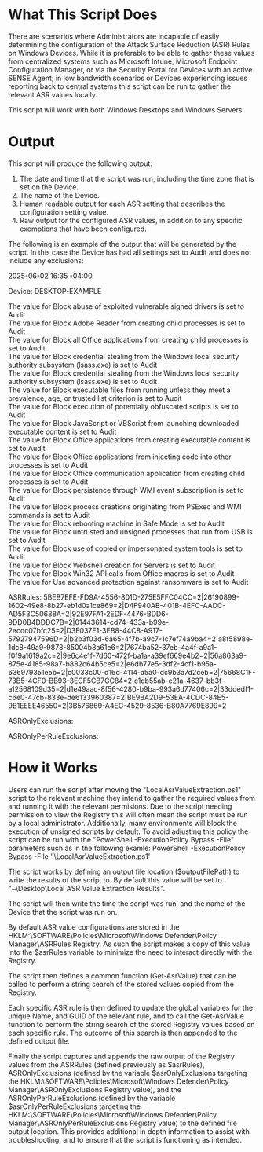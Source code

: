 # What This Script Does #

There are scenarios where Administrators are incapable of easily determining the configuration of the Attack Surface Reduction (ASR) Rules on Windows Devices. While it is preferable to be able to gather these values from centralized systems such as Microsoft Intune, Microsoft Endpoint Configuration Manager, or via the Security Portal for Devices with an active SENSE Agent; in low bandwidth scenarios or Devices experiencing issues reporting back to central systems this script can be run to gather the relevant ASR values locally.

This script will work with both Windows Desktops and Windows Servers.

# Output #

This script will produce the following output:

1. The date and time that the script was run, including the time zone that is set on the Device.
2. The name of the Device.
3. Human readable output for each ASR setting that describes the configuration setting value.
4. Raw output for the configured ASR values, in addition to any specific exemptions that have been configured.

The following is an example of the output that will be generated by the script. In this case the Device has had all settings set to Audit and does not include any exclusions:

2025-06-02 16:35 -04:00

Device: DESKTOP-EXAMPLE

The value for Block abuse of exploited vulnerable signed drivers is set to Audit\
The value for Block Adobe Reader from creating child processes is set to Audit\
The value for Block all Office applications from creating child processes is set to Audit\
The value for Block credential stealing from the Windows local security authority subsystem (lsass.exe) is set to Audit\
The value for Block credential stealing from the Windows local security authority subsystem (lsass.exe) is set to Audit\
The value for Block executable files from running unless they meet a prevalence, age, or trusted list criterion is set to Audit\
The value for Block execution of potentially obfuscated scripts is set to Audit\
The value for Block JavaScript or VBScript from launching downloaded executable content is set to Audit\
The value for Block Office applications from creating executable content is set to Audit\
The value for Block Office applications from injecting code into other processes is set to Audit\
The value for Block Office communication application from creating child processes is set to Audit\
The value for Block persistence through WMI event subscription is set to Audit\
The value for Block process creations originating from PSExec and WMI commands is set to Audit\
The value for Block rebooting machine in Safe Mode is set to Audit\
The value for Block untrusted and unsigned processes that run from USB is set to Audit\
The value for Block use of copied or impersonated system tools is set to Audit\
The value for Block Webshell creation for Servers is set to Audit\
The value for Block Win32 API calls from Office macros is set to Audit\
The value for Use advanced protection against ransomware is set to Audit

ASRRules: 5BEB7EFE-FD9A-4556-801D-275E5FFC04CC=2|26190899-1602-49e8-8b27-eb1d0a1ce869=2|D4F940AB-401B-4EFC-AADC-AD5F3C50688A=2|92E97FA1-2EDF-4476-BDD6-9DD0B4DDDC7B=2|01443614-cd74-433a-b99e-2ecdc07bfc25=2|D3E037E1-3EB8-44C8-A917-57927947596D=2|b2b3f03d-6a65-4f7b-a9c7-1c7ef74a9ba4=2|a8f5898e-1dc8-49a9-9878-85004b8a61e6=2|7674ba52-37eb-4a4f-a9a1-f0f9a1619a2c=2|9e6c4e1f-7d60-472f-ba1a-a39ef669e4b2=2|56a863a9-875e-4185-98a7-b882c64b5ce5=2|e6db77e5-3df2-4cf1-b95a-636979351e5b=2|c0033c00-d16d-4114-a5a0-dc9b3a7d2ceb=2|75668C1F-73B5-4CF0-BB93-3ECF5CB7CC84=2|c1db55ab-c21a-4637-bb3f-a12568109d35=2|d1e49aac-8f56-4280-b9ba-993a6d77406c=2|33ddedf1-c6e0-47cb-833e-de6133960387=2|BE9BA2D9-53EA-4CDC-84E5-9B1EEEE46550=2|3B576869-A4EC-4529-8536-B80A7769E899=2

ASROnlyExclusions: 

ASROnlyPerRuleExclusions: 

# How it Works #

Users can run the script after moving the "LocalAsrValueExtraction.ps1" script to the relevant machine they intend to gather the required values from and running it with the relevant permisions. Due to the script needing permission to view the Registry this will often mean the script must be run by a local administrator. Additionally, many environments will block the execution of unsigned scripts by default. To avoid adjusting this policy the script can be run with the "PowerShell -ExecutionPolicy Bypass -File" parameters such as in the following examle: PowerShell -ExecutionPolicy Bypass -File '.\LocalAsrValueExtraction.ps1'

The script works by defining an output file location ($outputFilePath) to write the results of the script to. By default this value will be set to "~\Desktop\Local ASR Value Extraction Results".

The script will then write the time the script was run, and the name of the Device that the script was run on.

By default ASR value configurations are stored in the HKLM:\SOFTWARE\Policies\Microsoft\Windows Defender\Policy Manager\ASRRules Registry. As such the script makes a copy of this value into the $asrRules variable to minimize the need to interact directly with the Registry.

The script then defines a common function (Get-AsrValue) that can be called to perform a string search of the stored values copied from the Registry.

Each specific ASR rule is then defined to update the global variables for the unique Name, and GUID of the relevant rule, and to call the Get-AsrValue function to perform the string search of the stored Registry values based on each specific rule. The outcome of this search is then appended to the defined output file.

Finally the script captures and appends the raw output of the Registry values from the ASRRules (defined previously as $asrRules), ASROnlyExclusions (defined by the variable $asrOnlyExclusions targeting the HKLM:\SOFTWARE\Policies\Microsoft\Windows Defender\Policy Manager\ASROnlyExclusions Registry value), and the ASROnlyPerRuleExclusions (defined by the variable $asrOnlyPerRuleExclusions targeting the HKLM:\SOFTWARE\Policies\Microsoft\Windows Defender\Policy Manager\ASROnlyPerRuleExclusions Registry value) to the defined file output location. This provides additional in depth information to assist with troubleshooting, and to ensure that the script is functioning as intended.
